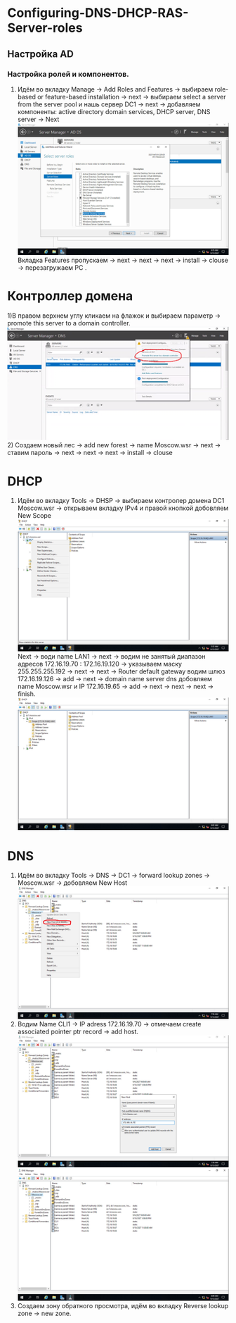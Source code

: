 # Configuring-DNS-DHCP-RAS-Server-roles
## Настройка AD
### Настройка ролей и компонентов. 
1) Идём во вкладку Manage →	Add Roles and Features → выбираем role-based or feature-based installation → next → выбираем select a server from the server pool и нашь сервер DC1 → next → добавляем компоненты: active directory domain services, DHCP server, DNS server → Next
![](https://github.com/iGORnetwork/Configuring-DNS-DHCP-RAS-Server-roles/blob/main/DC1-1.png)
Вкладка Features пропускаем → next → next → next → install → clouse → перезагружаем PC .
# Контроллер домена 
1)В правом верхнем углу кликаем на флажок и выбираем параметр → promote this server to a domain controller.
![](https://github.com/iGORnetwork/Configuring-DNS-DHCP-RAS-Server-roles/blob/main/DC1-4.png)
2) Создаем новый лес → add new forest → name Moscow.wsr → next → ставим пароль → next → next → next → install → clouse 
# DHCP
1) Идём во вкладку Tools → DHSP → выбираем контролер домена DC1 Moscow.wsr → открываем вкладку IPv4 и правой кнопкой добовляем New Scope 
![](https://github.com/iGORnetwork/Configuring-DNS-DHCP-RAS-Server-roles/blob/main/DC1-2.png)
Next → води name LAN1 → next → водим не занятый диапазон адресов 172.16.19.70 : 172.16.19.120 → указываем маску 255.255.255.192 → next → next →
Router default gateway водим шлюз 172.16.19.126 → add → next → domain name server dns добовляем name Moscow.wsr и IP 172.16.19.65 → add → next → next → next → finish.
![](https://github.com/iGORnetwork/Configuring-DNS-DHCP-RAS-Server-roles/blob/main/DC1-3.png)
# DNS 
1) Идём во вкладку Tools → DNS → DC1 → forward lookup zones → Moscow.wsr → добовляем New Host 
![](https://github.com/iGORnetwork/Configuring-DNS-DHCP-RAS-Server-roles/blob/main/DC1-5.png)
2) Водим Name CLI1 → IP adress 172.16.19.70 → отмечаем create associated pointer ptr record → add host.
![](https://github.com/iGORnetwork/Configuring-DNS-DHCP-RAS-Server-roles/blob/main/DC1-6.png)
![](https://github.com/iGORnetwork/Configuring-DNS-DHCP-RAS-Server-roles/blob/main/DC1-7.png)
3) Создаем зону обратного просмотра, идём во вкладку Reverse lookup zone → new zone. 
